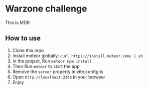 # Warzone challenge

This is MDR

## How to use

1. Clone this repo
2. Install meteor globally: `curl https://install.meteor.com/ | sh`
3. In the project, Run `meteor npm install`
4. Then Run `meteor` to start the app
5. Remove the `server` property in vite.config.ts
6. Open `http://localhost:2345` in your browser
7. Enjoy
